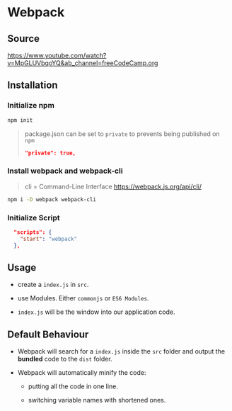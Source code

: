 # Webpack

## Source

<https://www.youtube.com/watch?v=MpGLUVbqoYQ&ab_channel=freeCodeCamp.org>

## Installation

### Initialize npm

```bash
npm init
```

> package.json can be set to `private` to prevents being published on `npm`
>
> ```json
> "private": true,
> ```

### Install webpack and webpack-cli

> cli = Command-Line Interface
> <https://webpack.js.org/api/cli/>

```bash
npm i -D webpack webpack-cli
```

### Initialize Script

```json
  "scripts": {
    "start": "webpack"
  },
```

## Usage

- create a `index.js` in `src`.

- use Modules. Either `commonjs` or `ES6 Modules`.

- `index.js` will be the window into our application code.

## Default Behaviour

- Webpack will search for a `index.js` inside the `src` folder and output the **bundled** code to the `dist` folder.

- Webpack will automatically minify the code:

  - putting all the code in one line.

  - switching variable names with shortened ones.
